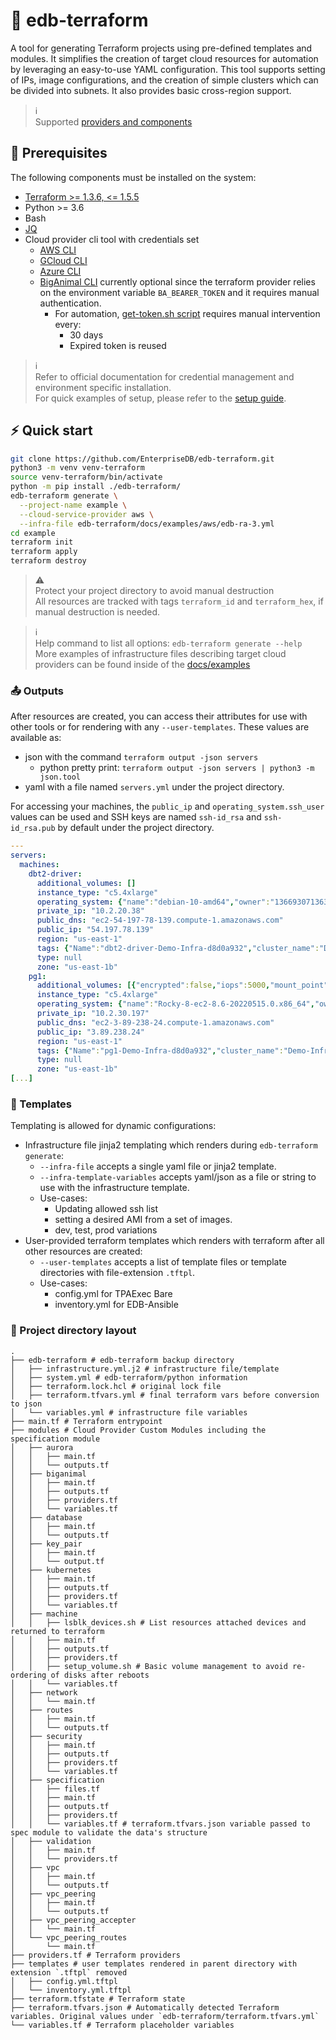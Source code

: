 # :seedling: edb-terraform

A tool for generating Terraform projects using pre-defined templates and modules. It simplifies the creation of target cloud resources for automation by leveraging an easy-to-use YAML configuration. This tool supports setting of IPs, image configurations, and the creation of simple clusters which can be divided into subnets. It also provides basic cross-region support.

> :information_source:  
> Supported [providers and components](./docs/SUPPORTED.md)

## :nut_and_bolt: Prerequisites

The following components must be installed on the system:
- [Terraform >= 1.3.6, <= 1.5.5](https://developer.hashicorp.com/terraform/tutorials/aws-get-started/install-cli#install-terraform)
- Python >= 3.6
- Bash
- [JQ](https://jqlang.github.io/jq/download/)
- Cloud provider cli tool with credentials set
  - [AWS CLI](https://docs.aws.amazon.com/cli/latest/userguide/getting-started-install.html)
  - [GCloud CLI](https://cloud.google.com/sdk/docs/install-sdk)
  - [Azure CLI](https://learn.microsoft.com/en-us/cli/azure/install-azure-cli)
  - [BigAnimal CLI](https://www.enterprisedb.com/docs/biganimal/latest/reference/cli/) currently optional since the terraform provider relies on the environment variable `BA_BEARER_TOKEN` and it requires manual authentication.
    - For automation, [get-token.sh script](https://raw.githubusercontent.com/EnterpriseDB/cloud-utilities/main/api/get-token.sh) requires manual intervention every:
      - 30 days
      - Expired token is reused

> :information_source:  
> Refer to official documentation for credential management and environment specific installation.  
> For quick examples of setup, please refer to the [setup guide](./docs/SETUP.md).

## :zap: Quick start
```bash
git clone https://github.com/EnterpriseDB/edb-terraform.git
python3 -m venv venv-terraform
source venv-terraform/bin/activate
python -m pip install ./edb-terraform/
edb-terraform generate \
  --project-name example \
  --cloud-service-provider aws \
  --infra-file edb-terraform/docs/examples/aws/edb-ra-3.yml
cd example
terraform init
terraform apply
terraform destroy
```

> :warning:  
> Protect your project directory to avoid manual destruction  
> All resources are tracked with tags `terraform_id` and `terraform_hex`, if manual destruction is needed.

> :information_source:  
> Help command to list all options: `edb-terraform generate --help`  
> More examples of infrastructure files describing target cloud providers can be found inside of the [docs/examples](./docs/examples/README.md)

### :outbox_tray: Outputs
After resources are created,
you can access their attributes for use with other tools or for rendering with any `--user-templates`.
These values are available as:
- json with the command `terraform output -json servers`
  - python pretty print: `terraform output -json servers | python3 -m json.tool`
- yaml with a file named `servers.yml` under the project directory.

For accessing your machines,
the `public_ip` and `operating_system.ssh_user` values can be used and
SSH keys are named `ssh-id_rsa` and `ssh-id_rsa.pub` by default under the project directory.

```yaml
---
servers:
  machines:
    dbt2-driver:
      additional_volumes: []
      instance_type: "c5.4xlarge"
      operating_system: {"name":"debian-10-amd64","owner":"136693071363","ssh_user":"admin"}
      private_ip: "10.2.20.38"
      public_dns: "ec2-54-197-78-139.compute-1.amazonaws.com"
      public_ip: "54.197.78.139"
      region: "us-east-1"
      tags: {"Name":"dbt2-driver-Demo-Infra-d8d0a932","cluster_name":"Demo-Infra","created_by":"edb-terraform","terraform_hex":"d8d0a932","terraform_id":"2NCpMg","terraform_time":"2023-05-24T21:09:11Z","type":"dbt2-driver"}
      type: null
      zone: "us-east-1b"
    pg1:
      additional_volumes: [{"encrypted":false,"iops":5000,"mount_point":"/opt/pg_data","size_gb":20,"type":"io2"},{"encrypted":false,"iops":5000,"mount_point":"/opt/pg_wal","size_gb":20,"type":"io2"}]
      instance_type: "c5.4xlarge"
      operating_system: {"name":"Rocky-8-ec2-8.6-20220515.0.x86_64","owner":"679593333241","ssh_user":"rocky"}
      private_ip: "10.2.30.197"
      public_dns: "ec2-3-89-238-24.compute-1.amazonaws.com"
      public_ip: "3.89.238.24"
      region: "us-east-1"
      tags: {"Name":"pg1-Demo-Infra-d8d0a932","cluster_name":"Demo-Infra","created_by":"edb-terraform","terraform_hex":"d8d0a932","terraform_id":"2NCpMg","terraform_time":"2023-05-24T21:09:11Z","type":"postgres"}
      type: null
      zone: "us-east-1b"
[...]
```

### :page_with_curl: Templates
Templating is allowed for dynamic configurations:
- Infrastructure file jinja2 templating which renders during `edb-terraform generate`:
  - `--infra-file` accepts a single yaml file or jinja2 template.
  - `--infra-template-variables` accepts yaml/json as a file or string to use with the infrastructure template.
  - Use-cases:
    - Updating allowed ssh list
    - setting a desired AMI from a set of images.
    - dev, test, prod variations
- User-provided terraform templates which renders with terraform after all other resources are created:
  - `--user-templates` accepts a list of template files or template directories with file-extension `.tftpl`.
  - Use-cases:
    - config.yml for TPAExec Bare
    - inventory.yml for EDB-Ansible

### :open_file_folder: Project directory layout
```
.
├── edb-terraform # edb-terraform backup directory
│   ├── infrastructure.yml.j2 # infrastructure file/template
│   ├── system.yml # edb-terraform/python information
│   ├── terraform.lock.hcl # original lock file
│   ├── terraform.tfvars.yml # final terraform vars before conversion to json
│   └── variables.yml # infrastructure file variables
├── main.tf # Terraform entrypoint
├── modules # Cloud Provider Custom Modules including the specification module
│   ├── aurora
│   │   ├── main.tf
│   │   └── outputs.tf
│   ├── biganimal
│   │   ├── main.tf
│   │   ├── outputs.tf
│   │   ├── providers.tf
│   │   └── variables.tf
│   ├── database
│   │   ├── main.tf
│   │   └── outputs.tf
│   ├── key_pair
│   │   ├── main.tf
│   │   └── output.tf
│   ├── kubernetes
│   │   ├── main.tf
│   │   ├── outputs.tf
│   │   ├── providers.tf
│   │   └── variables.tf
│   ├── machine
│   │   ├── lsblk_devices.sh # List resources attached devices and returned to terraform
│   │   ├── main.tf
│   │   ├── outputs.tf
│   │   ├── providers.tf
│   │   ├── setup_volume.sh # Basic volume management to avoid re-ordering of disks after reboots
│   │   └── variables.tf
│   ├── network
│   │   └── main.tf
│   ├── routes
│   │   ├── main.tf
│   │   └── outputs.tf
│   ├── security
│   │   ├── main.tf
│   │   ├── outputs.tf
│   │   ├── providers.tf
│   │   └── variables.tf
│   ├── specification
│   │   ├── files.tf
│   │   ├── main.tf
│   │   ├── outputs.tf
│   │   ├── providers.tf
│   │   └── variables.tf # terraform.tfvars.json variable passed to spec module to validate the data's structure
│   ├── validation
│   │   ├── main.tf
│   │   └── providers.tf
│   ├── vpc
│   │   ├── main.tf
│   │   └── outputs.tf
│   ├── vpc_peering
│   │   ├── main.tf
│   │   └── outputs.tf
│   ├── vpc_peering_accepter
│   │   └── main.tf
│   └── vpc_peering_routes
│       └── main.tf
├── providers.tf # Terraform providers
├── templates # user templates rendered in parent directory with extension `.tftpl` removed
│   ├── config.yml.tftpl
│   └── inventory.yml.tftpl
├── terraform.tfstate # Terraform state
├── terraform.tfvars.json # Automatically detected Terraform variables. Original values under `edb-terraform/terraform.tfvars.yml`
└── variables.tf # Terraform placeholder variables
```
